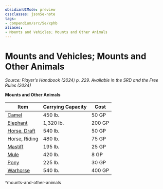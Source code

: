 ```yaml
---
obsidianUIMode: preview
cssclasses: json5e-note
tags:
- compendium/src/5e/xphb
aliases:
- Mounts and Vehicles; Mounts and Other Animals
---
```

# Mounts and Vehicles; Mounts and Other Animals
*Source: Player's Handbook (2024) p. 229. Available in the <span title='Systems Reference Document (5.2)'>SRD</span> and the Free Rules (2024)* 

**Mounts and Other Animals**

| Item | Carrying Capacity | Cost |
|------|-------------------|------|
| [Camel](/3-Mechanics/CLI/items/camel-xphb.md) | 450 lb. | 50 GP |
| [Elephant](/3-Mechanics/CLI/items/elephant-xphb.md) | 1,320 lb. | 200 GP |
| [Horse, Draft](/3-Mechanics/CLI/items/draft-horse-xphb.md) | 540 lb. | 50 GP |
| [Horse, Riding](/3-Mechanics/CLI/items/riding-horse-xphb.md) | 480 lb. | 75 GP |
| [Mastiff](/3-Mechanics/CLI/items/mastiff-xphb.md) | 195 lb. | 25 GP |
| [Mule](/3-Mechanics/CLI/items/mule-xphb.md) | 420 lb. | 8 GP |
| [Pony](/3-Mechanics/CLI/items/pony-xphb.md) | 225 lb. | 30 GP |
| [Warhorse](/3-Mechanics/CLI/items/warhorse-xphb.md) | 540 lb. | 400 GP |
^mounts-and-other-animals